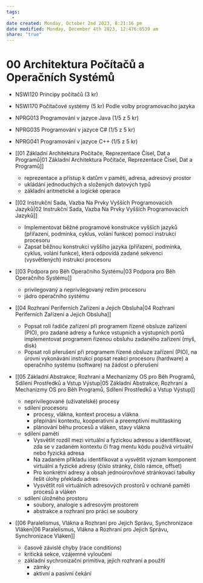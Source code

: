 ```yaml
---
tags:
  - 
date created: Monday, October 2nd 2023, 8:21:16 pm
date modified: Monday, December 4th 2023, 12:476:8539 am
share: "true"
---
```


# 00 Architektura Počítačů a Operačních Systémů

- NSWI120 Principy počítačů (3 kr)
- NSWI170 Počítačové systémy (5 kr)
Podle volby programovacího jazyka
- NPRG013 Programování v jazyce Java (1/5 z 5 kr)
- NPRG035 Programování v jazyce C# (1/5 z 5 kr)
- NPRG041 Programování v jazyce C++ (1/5 z 5 kr)


- [[01 Základní Architektura Počítače, Reprezentace Čísel, Dat a Programů|01 Základní Architektura Počítače, Reprezentace Čísel, Dat a Programů]]
	- reprezentace a přístup k datům v paměti, adresa, adresový prostor
	- ukládání jednoduchých a složených datových typů
	- základní aritmetické a logické operace
- [[02 Instrukční Sada, Vazba Na Prvky Vyšších Programovacích Jazyků|02 Instrukční Sada, Vazba Na Prvky Vyšších Programovacích Jazyků]]
	- Implementovat běžné programové konstrukce vyšších jazyků (přiřazení, podmínka, cyklus, volání funkce)
	   pomocí instrukcí procesoru
	- Zapsat běžnou konstrukci vyššího jazyka (přiřazení, podmínka, cyklus, volání funkce), která odpovídá
	   zadané sekvenci (vysvětlených) instrukcí procesoru
- [[03 Podpora pro Běh Operačního Systému|03 Podpora pro Běh Operačního Systému]]
	- privilegovaný a neprivilegovaný režim procesoru
	- jádro operačního systému
- [[04 Rozhraní Periferních Zařízení a Jejich Obsluha|04 Rozhraní Periferních Zařízení a Jejich Obsluha]]
	- Popsat roli řadiče zařízení při programem řízené obsluze zařízení (PIO), pro zadané adresy a funkce vstupních a výstupních portů implementovat programem řízenou obsluhu zadaného zařízení (myš, disk)
	- Popsat roli přerušení při programem řízené obsluze zařízení (PIO), na úrovni vykonávání instrukcí popsat reakci procesoru (hardware) a operačního systému (software) na žádost o přerušení
- [[05 Základní Abstrakce, Rozhraní a Mechanizmy OS pro Běh Programů, Sdílení Prostředků a Vstup Výstup|05 Základní Abstrakce, Rozhraní a Mechanizmy OS pro Běh Programů, Sdílení Prostředků a Vstup Výstup]]
	- neprivilegované (uživatelské) procesy
	- sdílení procesoru
		- procesy, vlákna, kontext procesu a vlákna
		- přepínání kontextu, kooperativní a preemptivní multitasking
		- plánování běhu procesů a vláken, stavy vlákna
	- sdílení paměti
		- Vysvětlit rozdíl mezi virtuální a fyzickou adresou a identifikovat, zda se v zadaném kontextu či frag mentu kódu používá virtuální nebo fyzická adresa
		- Na zadaném příkladu identifikovat a vysvětlit význam komponent virtuální a fyzické adresy (číslo stránky, číslo rámce, offset)
		- Pro konkrétní adresy a obsah jednoúrovňové stránkovací tabulky řešit úlohy překladu adres
		- Vysvětlit roli virtuálních adresových prostorů v ochraně paměti procesů a vláken
	- sdílení úložného prostoru
		- soubory, analogie s adresovým prostorem
		- abstrakce a rozhraní pro práci se soubory
- [[06 Paralelismus, Vlákna a Rozhraní pro Jejich Správu, Synchronizace Vláken|06 Paralelismus, Vlákna a Rozhraní pro Jejich Správu, Synchronizace Vláken]]
	- časově závislé chyby (race conditions)
	- kritická sekce, vzájemné vyloučení
	- základní sychronizační primitiva, jejich rozhraní a použití
		- zámky
		- aktivní a pasivní čekání
